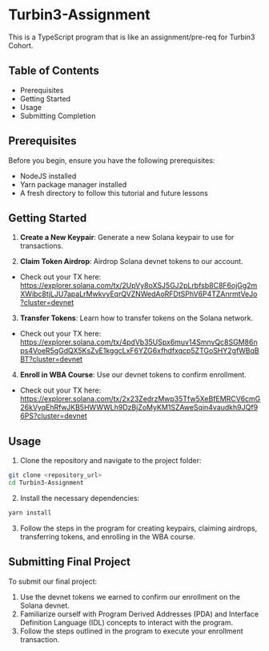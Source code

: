 # Turbin3-Assignment

This is a TypeScript program that is like an assignment/pre-req for Turbin3 Cohort.

## Table of Contents

- Prerequisites
- Getting Started
- Usage
- Submitting Completion

## Prerequisites

Before you begin, ensure you have the following prerequisites:

- NodeJS installed
- Yarn package manager installed
- A fresh directory to follow this tutorial and future lessons

## Getting Started

1. **Create a New Keypair**: Generate a new Solana keypair to use for transactions.

2. **Claim Token Airdrop**: Airdrop Solana devnet tokens to our account.

- Check out your TX here: https://explorer.solana.com/tx/2UpVy8oXSJ5GJ2pLrbfsb8C8F6ojGg2mXWibc8tjLJU7apaLrMwkvyEqrQVZNWedAoRFDtSPhV6P4TZAnrmtVeJo?cluster=devnet

3. **Transfer Tokens**: Learn how to transfer tokens on the Solana network.

- Check out your TX here: https://explorer.solana.com/tx/4pdVb35USpx6muv14SmnvQc8SGM86nps4VoeR5gGdQX5KsZvE1kggcLxF6YZG6xfhdfxqcp5ZTGoSHY2gfWBqBBT?cluster=devnet

4. **Enroll in WBA Course**: Use our devnet tokens to confirm enrollment.

- Check out your TX here: https://explorer.solana.com/tx/2x23ZedrzMwp35Tfw5XeBfEMRCV6cmG26kVyqEhRfwJKB5HWWWLh9DzBjZoMyKM1SZAweSqin4vaudkh9JQf96PS?cluster=devnet

## Usage

1. Clone the repository and navigate to the project folder:

```bash
git clone <repository_url>
cd Turbin3-Assignment
```

2. Install the necessary dependencies:

```bash
yarn install
```

3. Follow the steps in the program for creating keypairs, claiming airdrops, transferring tokens, and enrolling in the WBA course.

## Submitting Final Project

To submit our final project:

1. Use the devnet tokens we earned to confirm our enrollment on the Solana devnet.
2. Familiarize ourself with Program Derived Addresses (PDA) and Interface Definition Language (IDL) concepts to interact with the program.
3. Follow the steps outlined in the program to execute your enrollment transaction.
